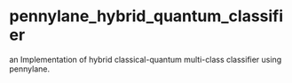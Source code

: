 # pennylane_hybrid_quantum_classifier
an Implementation of hybrid classical-quantum multi-class classifier using pennylane.
